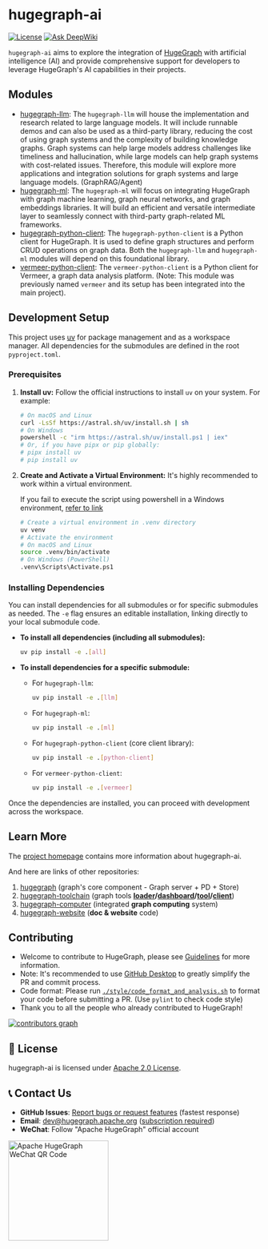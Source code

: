 # hugegraph-ai

[![License](https://img.shields.io/badge/license-Apache%202-0E78BA.svg)](https://www.apache.org/licenses/LICENSE-2.0.html)
[![Ask DeepWiki](https://deepwiki.com/badge.svg)](https://deepwiki.com/apache/incubator-hugegraph-ai)

`hugegraph-ai` aims to explore the integration of [HugeGraph](https://github.com/apache/hugegraph) with artificial 
intelligence (AI) and provide comprehensive support for developers to leverage HugeGraph's AI capabilities 
in their projects.


## Modules

- [hugegraph-llm](./hugegraph-llm): The `hugegraph-llm` will house the implementation and research related to large language models.
It will include runnable demos and can also be used as a third-party library, reducing the cost of using graph systems 
and the complexity of building knowledge graphs. Graph systems can help large models address challenges like timeliness 
and hallucination, while large models can help graph systems with cost-related issues. Therefore, this module will 
explore more applications and integration solutions for graph systems and large language models.  (GraphRAG/Agent)
- [hugegraph-ml](./hugegraph-ml): The `hugegraph-ml` will focus on integrating HugeGraph with graph machine learning, 
graph neural networks, and graph embeddings libraries. It will build an efficient and versatile intermediate layer 
to seamlessly connect with third-party graph-related ML frameworks.
- [hugegraph-python-client](./hugegraph-python-client): The `hugegraph-python-client` is a Python client for HugeGraph. 
It is used to define graph structures and perform CRUD operations on graph data. Both the `hugegraph-llm` and 
  `hugegraph-ml` modules will depend on this foundational library. 
- [vermeer-python-client](./vermeer-python-client): The `vermeer-python-client` is a Python client for Vermeer, a graph data analysis platform. (Note: This module was previously named `vermeer` and its setup has been integrated into the main project).

## Development Setup

This project uses [uv](https://github.com/astral-sh/uv) for package management and as a workspace manager. All dependencies for the submodules are defined in the root `pyproject.toml`.

### Prerequisites

1.  **Install uv:**
    Follow the official instructions to install `uv` on your system. For example:
    ```bash
    # On macOS and Linux
    curl -LsSf https://astral.sh/uv/install.sh | sh
    # On Windows
    powershell -c "irm https://astral.sh/uv/install.ps1 | iex"
    # Or, if you have pipx or pip globally:
    # pipx install uv
    # pip install uv
    ```

2.  **Create and Activate a Virtual Environment:**
    It's highly recommended to work within a virtual environment. 
    
    If you fail to execute the script using powershell in a Windows environment, [refer to link](https://learn.microsoft.com/zh-cn/powershell/module/microsoft.powershell.core/about/about_execution_policies?view=powershell-7.5)
    
    ```bash
    # Create a virtual environment in .venv directory
    uv venv
    # Activate the environment
    # On macOS and Linux
    source .venv/bin/activate
    # On Windows (PowerShell)  
    .venv\Scripts\Activate.ps1
    ```

### Installing Dependencies

You can install dependencies for all submodules or for specific submodules as needed. The `-e` flag ensures an editable installation, linking directly to your local submodule code.

*   **To install all dependencies (including all submodules):**
    ```bash
    uv pip install -e .[all]
    ```

*   **To install dependencies for a specific submodule:**
    *   For `hugegraph-llm`:
        ```bash
        uv pip install -e .[llm]
        ```
    *   For `hugegraph-ml`:
        ```bash
        uv pip install -e .[ml]
        ```
    *   For `hugegraph-python-client` (core client library):
        ```bash
        uv pip install -e .[python-client]
        ```
    *   For `vermeer-python-client`:
        ```bash
        uv pip install -e .[vermeer]
        ```

Once the dependencies are installed, you can proceed with development across the workspace.

## Learn More

The [project homepage](https://hugegraph.apache.org/docs/quickstart/hugegraph-ai/) contains more information about 
hugegraph-ai.

And here are links of other repositories:
1. [hugegraph](https://github.com/apache/hugegraph) (graph's core component - Graph server + PD + Store)
2. [hugegraph-toolchain](https://github.com/apache/hugegraph-toolchain) (graph tools **[loader](https://github.com/apache/incubator-hugegraph-toolchain/tree/master/hugegraph-loader)/[dashboard](https://github.com/apache/incubator-hugegraph-toolchain/tree/master/hugegraph-hubble)/[tool](https://github.com/apache/incubator-hugegraph-toolchain/tree/master/hugegraph-tools)/[client](https://github.com/apache/incubator-hugegraph-toolchain/tree/master/hugegraph-client)**)
3. [hugegraph-computer](https://github.com/apache/hugegraph-computer) (integrated **graph computing** system)
4. [hugegraph-website](https://github.com/apache/hugegraph-doc) (**doc & website** code)


## Contributing

- Welcome to contribute to HugeGraph, please see [Guidelines](https://hugegraph.apache.org/docs/contribution-guidelines/) for more information.  
- Note: It's recommended to use [GitHub Desktop](https://desktop.github.com/) to greatly simplify the PR and commit process.  
- Code format: Please run [`./style/code_format_and_analysis.sh`](style/code_format_and_analysis.sh) to format your code before submitting a PR. (Use `pylint` to check code style)
- Thank you to all the people who already contributed to HugeGraph!

[![contributors graph](https://contrib.rocks/image?repo=apache/incubator-hugegraph-ai)](https://github.com/apache/incubator-hugegraph-ai/graphs/contributors)

## 📄 License

hugegraph-ai is licensed under [Apache 2.0 License](./LICENSE).

## 📞 Contact Us

- **GitHub Issues**: [Report bugs or request features](https://github.com/apache/incubator-hugegraph-ai/issues) (fastest response)
- **Email**: [dev@hugegraph.apache.org](mailto:dev@hugegraph.apache.org) ([subscription required](https://hugegraph.apache.org/docs/contribution-guidelines/subscribe/))
- **WeChat**: Follow "Apache HugeGraph" official account

<img src="https://raw.githubusercontent.com/apache/hugegraph-doc/master/assets/images/wechat.png" alt="Apache HugeGraph WeChat QR Code" width="200"/>
